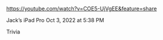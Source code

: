 https://youtube.com/watch?v=COE5-UjVgEE&feature=share




Jack’s iPad Pro
Oct 3, 2022 at 5:38 PM

Trivia

